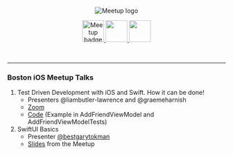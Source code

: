 <p align="center">
<img src="https://user-images.githubusercontent.com/52800968/61815466-4e713180-ae18-11e9-9065-dc578f90237b.jpg" alt="Meetup logo" />
</a>
</p>
<p align="center">
  <a href="https://www.meetup.com/Boston-iOS-Meetup">
    <img src="https://www.meetup.com/mu_static/en-US/logo--script.004ada05.svg" alt="Meetup badge" height="50"/>
  </a>
  <a href="https://github.com/bostoniosmeetup">
    <img src="https://user-images.githubusercontent.com/52800968/61815833-174f5000-ae19-11e9-9147-fc2a825cb97f.png" height="50"/>
  </a>
    <a href="./code-of-conduct.md">
    <img src="https://user-images.githubusercontent.com/52800968/61817960-bf671800-ae1d-11e9-9a6d-8d8cb22e9d68.png" height="50"/>
  </a>
</p>

<br>
<hr></hr>

### Boston iOS Meetup Talks

1. Test Driven Development with iOS and Swift. How it can be done!
   * Presenters @liambutler-lawrence and @graemeharnish
   * [Zoom](https://lnkd.in/ew9tsCh)
   * [Code](./Code/friends) (Example in AddFriendViewModel and AddFriendViewModelTests) 
2. SwiftUI Basics
   * Presenter [@bestgarytokman](https://www.twitter.com/bestgaryever)
   * [Slides](./Slides/SwiftUI-Basics.pdf) from the Meetup 
